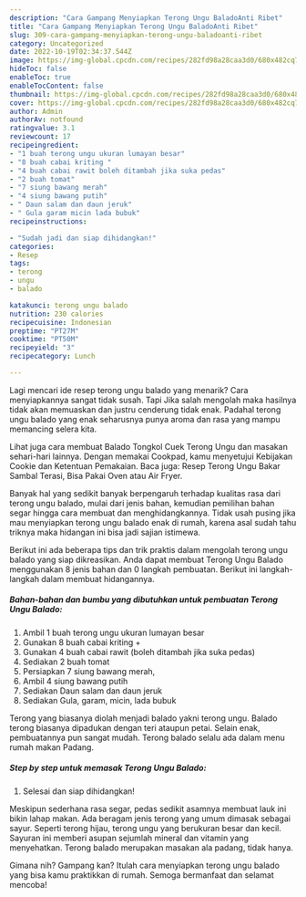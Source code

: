 ```yaml
---
description: "Cara Gampang Menyiapkan Terong Ungu BaladoAnti Ribet"
title: "Cara Gampang Menyiapkan Terong Ungu BaladoAnti Ribet"
slug: 309-cara-gampang-menyiapkan-terong-ungu-baladoanti-ribet
category: Uncategorized
date: 2022-10-19T02:34:37.544Z
image: https://img-global.cpcdn.com/recipes/282fd98a28caa3d0/680x482cq70/terong-ungu-balado-foto-resep-utama.jpg
hideToc: false
enableToc: true
enableTocContent: false
thumbnail: https://img-global.cpcdn.com/recipes/282fd98a28caa3d0/680x482cq70/terong-ungu-balado-foto-resep-utama.jpg
cover: https://img-global.cpcdn.com/recipes/282fd98a28caa3d0/680x482cq70/terong-ungu-balado-foto-resep-utama.jpg
author: Admin
authorAv: notfound
ratingvalue: 3.1
reviewcount: 17
recipeingredient:
- "1 buah terong ungu ukuran lumayan besar"
- "8 buah cabai kriting "
- "4 buah cabai rawit boleh ditambah jika suka pedas"
- "2 buah tomat"
- "7 siung bawang merah"
- "4 siung bawang putih"
- " Daun salam dan daun jeruk"
- " Gula garam micin lada bubuk"
recipeinstructions:

- "Sudah jadi dan siap dihidangkan!"
categories:
- Resep
tags:
- terong
- ungu
- balado

katakunci: terong ungu balado 
nutrition: 230 calories
recipecuisine: Indonesian
preptime: "PT27M"
cooktime: "PT50M"
recipeyield: "3"
recipecategory: Lunch

---
```



Lagi mencari ide resep terong ungu balado yang menarik? Cara menyiapkannya sangat tidak susah. Tapi Jika salah mengolah maka hasilnya tidak akan memuaskan dan justru cenderung tidak enak. Padahal terong ungu balado yang enak seharusnya punya aroma dan rasa yang mampu memancing selera kita.


Lihat juga cara membuat Balado Tongkol Cuek Terong Ungu dan masakan sehari-hari lainnya. Dengan memakai Cookpad, kamu menyetujui Kebijakan Cookie dan Ketentuan Pemakaian. Baca juga: Resep Terong Ungu Bakar Sambal Terasi, Bisa Pakai Oven atau Air Fryer.

Banyak hal yang sedikit banyak berpengaruh terhadap kualitas rasa dari terong ungu balado, mulai dari jenis bahan, kemudian pemilihan bahan segar hingga cara membuat dan menghidangkannya. Tidak usah pusing jika mau menyiapkan terong ungu balado enak di rumah, karena asal sudah tahu triknya maka hidangan ini bisa jadi sajian istimewa.


Berikut ini ada beberapa tips dan trik praktis dalam mengolah terong ungu balado yang siap dikreasikan. Anda dapat membuat Terong Ungu Balado menggunakan 8 jenis bahan dan 0 langkah pembuatan. Berikut ini langkah-langkah dalam membuat hidangannya.

<!--inarticleads1-->

##### Bahan-bahan dan bumbu yang dibutuhkan untuk pembuatan Terong Ungu Balado:

1. Ambil 1 buah terong ungu ukuran lumayan besar
1. Gunakan 8 buah cabai kriting +
1. Gunakan 4 buah cabai rawit (boleh ditambah jika suka pedas)
1. Sediakan 2 buah tomat
1. Persiapkan 7 siung bawang merah,
1. Ambil 4 siung bawang putih
1. Sediakan  Daun salam dan daun jeruk
1. Sediakan  Gula, garam, micin, lada bubuk


Terong yang biasanya diolah menjadi balado yakni terong ungu. Balado terong biasanya dipadukan dengan teri ataupun petai. Selain enak, pembuatannya pun sangat mudah. Terong balado selalu ada dalam menu rumah makan Padang. 

<!--inarticleads2-->

##### Step by step untuk memasak Terong Ungu Balado:


1. Selesai dan siap dihidangkan!

Meskipun sederhana rasa segar, pedas sedikit asamnya membuat lauk ini bikin lahap makan. Ada beragam jenis terong yang umum dimasak sebagai sayur. Seperti terong hijau, terong ungu yang berukuran besar dan kecil. Sayuran ini memberi asupan sejumlah mineral dan vitamin yang menyehatkan. Terong balado merupakan masakan ala padang, tidak hanya. 

Gimana nih? Gampang kan? Itulah cara menyiapkan terong ungu balado yang bisa kamu praktikkan di rumah. Semoga bermanfaat dan selamat mencoba!
